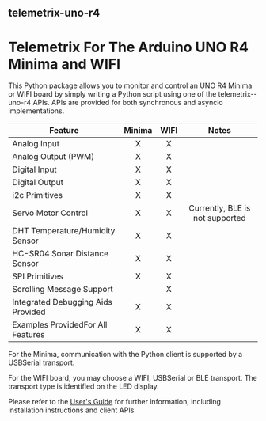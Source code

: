 ## telemetrix-uno-r4

# Telemetrix For The Arduino UNO R4 Minima and WIFI


This Python package allows you to monitor and control an UNO R4 Minima or 
WIFI board by simply writing a Python script using one of the telemetrix--uno-r4 APIs.
APIs are provided for both synchronous and asyncio implementations.

| Feature                            | Minima | WIFI |              Notes              |
|------------------------------------|:------:|:----:|:-------------------------------:|
| Analog Input                       |   X    |  X   |                                 |
| Analog Output (PWM)                |   X    |  X   |                                 |
| Digital Input                      |   X    |  X   |                                 |
| Digital Output                     |   X    |  X   |                                 |
| i2c Primitives                     |   X    |  X   |                                 |
| Servo Motor Control                |   X    |  X   | Currently, BLE is not supported |
| DHT Temperature/Humidity Sensor    |   X    |  X   |                                 |
| HC-SR04 Sonar Distance Sensor      |   X    |  X   |                                 |
| SPI Primitives                     |   X    |  X   |                                 |
| Scrolling Message Support          |        |  X   |                                 |
| Integrated Debugging Aids Provided |   X    |  X   |                                 |
| Examples ProvidedFor All Features  |   X    |  X   |                                 |

For the Minima, communication with the Python client is supported by a USBSerial 
transport.

For the WIFI board, you may choose a WIFI, USBSerial or BLE transport. The transport 
type is identified on the LED display.

Please refer to the [User's Guide]() for further information, including installation 
instructions and client APIs.

